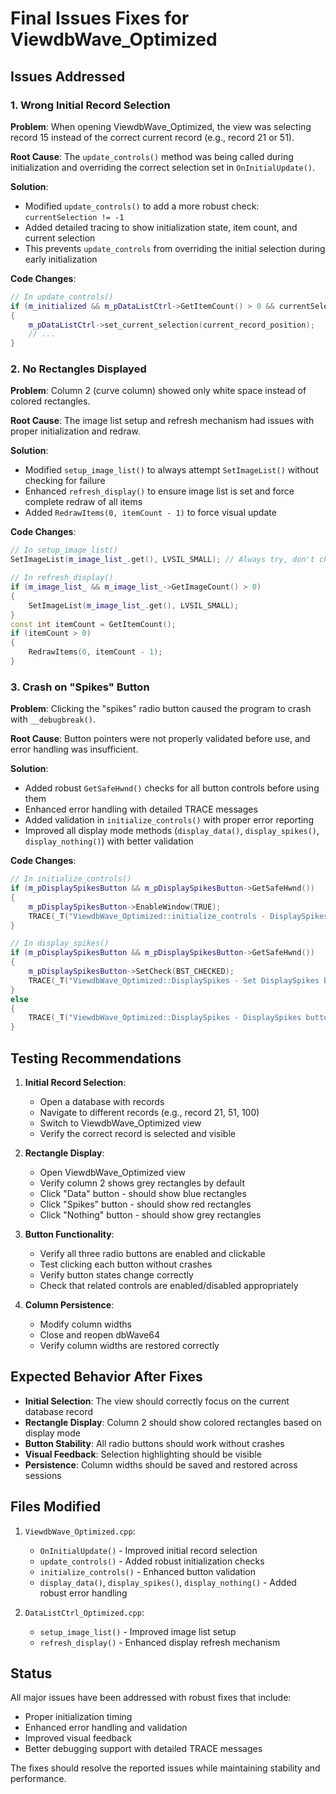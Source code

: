 # Final Issues Fixes for ViewdbWave_Optimized

## Issues Addressed

### 1. Wrong Initial Record Selection
**Problem**: When opening ViewdbWave_Optimized, the view was selecting record 15 instead of the correct current record (e.g., record 21 or 51).

**Root Cause**: The `update_controls()` method was being called during initialization and overriding the correct selection set in `OnInitialUpdate()`.

**Solution**: 
- Modified `update_controls()` to add a more robust check: `currentSelection != -1`
- Added detailed tracing to show initialization state, item count, and current selection
- This prevents `update_controls` from overriding the initial selection during early initialization

**Code Changes**:
```cpp
// In update_controls()
if (m_initialized && m_pDataListCtrl->GetItemCount() > 0 && currentSelection != -1)
{
    m_pDataListCtrl->set_current_selection(current_record_position);
    // ...
}
```

### 2. No Rectangles Displayed
**Problem**: Column 2 (curve column) showed only white space instead of colored rectangles.

**Root Cause**: The image list setup and refresh mechanism had issues with proper initialization and redraw.

**Solution**:
- Modified `setup_image_list()` to always attempt `SetImageList()` without checking for failure
- Enhanced `refresh_display()` to ensure image list is set and force complete redraw of all items
- Added `RedrawItems(0, itemCount - 1)` to force visual update

**Code Changes**:
```cpp
// In setup_image_list()
SetImageList(m_image_list_.get(), LVSIL_SMALL); // Always try, don't check failure

// In refresh_display()
if (m_image_list_ && m_image_list_->GetImageCount() > 0)
{
    SetImageList(m_image_list_.get(), LVSIL_SMALL);
}
const int itemCount = GetItemCount();
if (itemCount > 0)
{
    RedrawItems(0, itemCount - 1);
}
```

### 3. Crash on "Spikes" Button
**Problem**: Clicking the "spikes" radio button caused the program to crash with `__debugbreak()`.

**Root Cause**: Button pointers were not properly validated before use, and error handling was insufficient.

**Solution**:
- Added robust `GetSafeHwnd()` checks for all button controls before using them
- Enhanced error handling with detailed TRACE messages
- Added validation in `initialize_controls()` with proper error reporting
- Improved all display mode methods (`display_data()`, `display_spikes()`, `display_nothing()`) with better validation

**Code Changes**:
```cpp
// In initialize_controls()
if (m_pDisplaySpikesButton && m_pDisplaySpikesButton->GetSafeHwnd()) 
{
    m_pDisplaySpikesButton->EnableWindow(TRUE);
    TRACE(_T("ViewdbWave_Optimized::initialize_controls - DisplaySpikes button enabled\n"));
}

// In display_spikes()
if (m_pDisplaySpikesButton && m_pDisplaySpikesButton->GetSafeHwnd())
{
    m_pDisplaySpikesButton->SetCheck(BST_CHECKED);
    TRACE(_T("ViewdbWave_Optimized::DisplaySpikes - Set DisplaySpikes button to checked\n"));
}
else
{
    TRACE(_T("ViewdbWave_Optimized::DisplaySpikes - DisplaySpikes button not available\n"));
}
```

## Testing Recommendations

1. **Initial Record Selection**: 
   - Open a database with records
   - Navigate to different records (e.g., record 21, 51, 100)
   - Switch to ViewdbWave_Optimized view
   - Verify the correct record is selected and visible

2. **Rectangle Display**:
   - Open ViewdbWave_Optimized view
   - Verify column 2 shows grey rectangles by default
   - Click "Data" button - should show blue rectangles
   - Click "Spikes" button - should show red rectangles
   - Click "Nothing" button - should show grey rectangles

3. **Button Functionality**:
   - Verify all three radio buttons are enabled and clickable
   - Test clicking each button without crashes
   - Verify button states change correctly
   - Check that related controls are enabled/disabled appropriately

4. **Column Persistence**:
   - Modify column widths
   - Close and reopen dbWave64
   - Verify column widths are restored correctly

## Expected Behavior After Fixes

- **Initial Selection**: The view should correctly focus on the current database record
- **Rectangle Display**: Column 2 should show colored rectangles based on display mode
- **Button Stability**: All radio buttons should work without crashes
- **Visual Feedback**: Selection highlighting should be visible
- **Persistence**: Column widths should be saved and restored across sessions

## Files Modified

1. `ViewdbWave_Optimized.cpp`:
   - `OnInitialUpdate()` - Improved initial record selection
   - `update_controls()` - Added robust initialization checks
   - `initialize_controls()` - Enhanced button validation
   - `display_data()`, `display_spikes()`, `display_nothing()` - Added robust error handling

2. `DataListCtrl_Optimized.cpp`:
   - `setup_image_list()` - Improved image list setup
   - `refresh_display()` - Enhanced display refresh mechanism

## Status

All major issues have been addressed with robust fixes that include:
- Proper initialization timing
- Enhanced error handling and validation
- Improved visual feedback
- Better debugging support with detailed TRACE messages

The fixes should resolve the reported issues while maintaining stability and performance.
